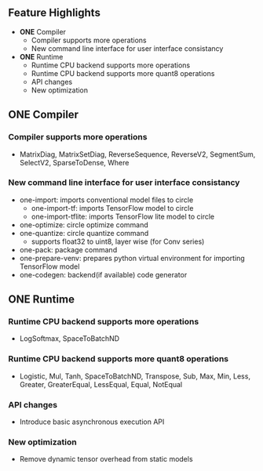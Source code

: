 ## Feature Highlights

- **ONE** Compiler
  - Compiler supports more operations
  - New command line interface for user interface consistancy
- **ONE** Runtime
  - Runtime CPU backend supports more operations
  - Runtime CPU backend supports more quant8 operations
  - API changes
  - New optimization
  
## ONE Compiler

### Compiler supports more operations

- MatrixDiag, MatrixSetDiag, ReverseSequence, ReverseV2, SegmentSum, SelectV2, SparseToDense, Where

### New command line interface for user interface consistancy

- one-import: imports conventional model files to circle
   - one-import-tf: imports TensorFlow model to circle
   - one-import-tflite: imports TensorFlow lite model to circle
- one-optimize: circle optimize command
- one-quantize: circle quantize command
   - supports float32 to uint8, layer wise (for Conv series)
- one-pack: package command
- one-prepare-venv: prepares python virtual environment for importing TensorFlow model
- one-codegen: backend(if available) code generator

## ONE Runtime

### Runtime CPU backend supports more operations

- LogSoftmax, SpaceToBatchND

### Runtime CPU backend supports more quant8 operations

- Logistic, Mul, Tanh, SpaceToBatchND, Transpose, Sub, Max, Min, Less, Greater, GreaterEqual, LessEqual, Equal, NotEqual

### API changes

- Introduce basic asynchronous execution API

### New optimization
    
- Remove dynamic tensor overhead from static models
